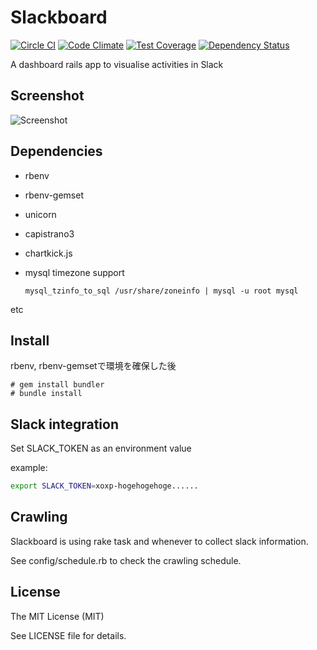 # Slackboard

[![Circle CI](https://circleci.com/gh/takashyx/slackboard/tree/master.svg?style=svg)](https://circleci.com/gh/takashyx/slackboard/tree/master)
[![Code Climate](https://codeclimate.com/github/takashyx/slackboard/badges/gpa.svg)](https://codeclimate.com/github/takashyx/slackboard)
[![Test Coverage](https://codeclimate.com/github/takashyx/slackboard/badges/coverage.svg)](https://codeclimate.com/github/takashyx/slackboard/coverage)
[![Dependency Status](https://gemnasium.com/takashyx/slackboard.svg)](https://gemnasium.com/takashyx/slackboard)

A dashboard rails app to visualise activities in Slack

## Screenshot
![Screenshot](https://raw.github.com/wiki/takashyx/slackboard/images/screenshot.png)

## Dependencies

- rbenv
- rbenv-gemset
- unicorn
- capistrano3
- chartkick.js
- mysql timezone support

  `mysql_tzinfo_to_sql /usr/share/zoneinfo | mysql -u root mysql`


etc


## Install
rbenv, rbenv-gemsetで環境を確保した後

```
# gem install bundler
# bundle install
```


## Slack integration
Set SLACK_TOKEN as an environment value

example:

```bash
export SLACK_TOKEN=xoxp-hogehogehoge......
```

## Crawling

Slackboard is using rake task and whenever to collect slack information.

See config/schedule.rb to check the crawling schedule.

## License
The MIT License (MIT)

See LICENSE file for details.
